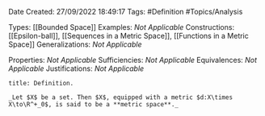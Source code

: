 <div class="topSpace"></div>

Date Created: 27/09/2022 18:49:17
Tags: #Definition #Topics/Analysis

Types: [[Bounded Space]]
Examples: _Not Applicable_
Constructions: [[Epsilon-ball]], [[Sequences in a Metric Space]], [[Functions in a Metric Space]]
Generalizations: _Not Applicable_

Properties: _Not Applicable_
Sufficiencies: _Not Applicable_
Equivalences: _Not Applicable_
Justifications: _Not Applicable_

``` ad-Definition
title: Definition.

_Let $X$ be a set. Then $X$, equipped with a metric $d:X\times X\to\R^+_0$, is said to be a **metric space**._

```
